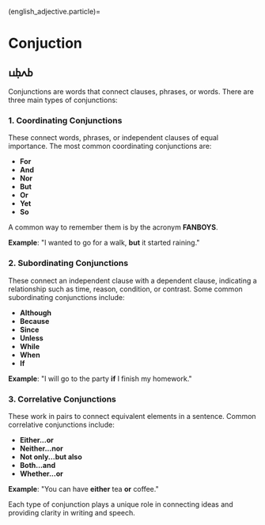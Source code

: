 
(english_adjective.particle)=
# Conjuction
## ߕߍߕ߲ߎ

Conjunctions are words that connect clauses, phrases, or words. There are three main types of conjunctions:

### 1. Coordinating Conjunctions
These connect words, phrases, or independent clauses of equal importance. The most common coordinating conjunctions are:
- **For**
- **And**
- **Nor**
- **But**
- **Or**
- **Yet**
- **So**

A common way to remember them is by the acronym **FANBOYS**.

**Example**: "I wanted to go for a walk, **but** it started raining."

### 2. Subordinating Conjunctions
These connect an independent clause with a dependent clause, indicating a relationship such as time, reason, condition, or contrast. Some common subordinating conjunctions include:
- **Although**
- **Because**
- **Since**
- **Unless**
- **While**
- **When**
- **If**

**Example**: "I will go to the party **if** I finish my homework."

### 3. Correlative Conjunctions
These work in pairs to connect equivalent elements in a sentence. Common correlative conjunctions include:
- **Either...or**
- **Neither...nor**
- **Not only...but also**
- **Both...and**
- **Whether...or**

**Example**: "You can have **either** tea **or** coffee."

Each type of conjunction plays a unique role in connecting ideas and providing clarity in writing and speech.
